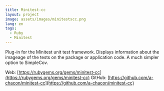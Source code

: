 ```yaml
---
title: Minitest-cc
layout: project
image: assets/images/minitestscc.png
lang: en
tags:
  - Ruby
  - Minitest
---
```

Plug-in for the Minitest unit test framework. Displays information about the imageage of the tests on the package or application code. A much simpler option to SimpleCov.

Web: [https://rubygems.org/gems/minitest-cc](https://rubygems.org/gems/minitest-cc)
GitHub: [https://github.com/a-chacon/minitest-cc](https://github.com/a-chacon/minitest-cc)

